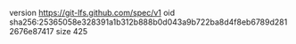 version https://git-lfs.github.com/spec/v1
oid sha256:25365058e328391a1b312b888b0d043a9b722ba8d4f8eb6789d2812676e87417
size 425
